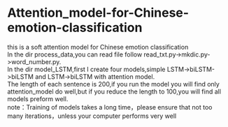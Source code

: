 # Attention_model-for-Chinese-emotion-classification<br>
this is a soft attention model for Chinese emotion classification<br>
In the dir process_data,you can read file follow read_txt.py->mkdic.py->word_number.py.<br>
In the dir model_LSTM,first I create four models,simple LSTM->biLSTM->biLSTM and LSTM->biLSTM with attention model.<br>
The length of each sentence is 200,if you run the model you will find only attention_model do well,but if you reduce the length to 100,you will find all models preform well.<br>
note：Training of models takes a long time，please ensure that not too many iterations，unless your computer performs very well<br>

